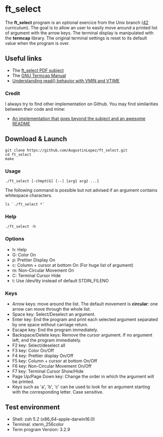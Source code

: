 # ft_select
The **ft_select** program is an optional exercice from the *Unix* branch ([42](https://www.42.fr) curriculum).
The goal is to allow an user to easily move around a printed list of argument with the arrow keys. The terminal display is manipulated with the **termcap** library. The original terminal settings is reset to its default value when the program is over.

## Useful links
- The [ft_select PDF subject](https://github.com/AugustinLopez/ft_select/blob/master/rcs/ft_select.pdf)
- The [GNU Termcap Manual](https://www.gnu.org/software/termutils/manual/termcap-1.3/html_mono/termcap.html)
- [Understanding read() behavior with VMIN and VTIME](http://www.unixwiz.net/techtips/termios-vmin-vtime.html)

### Credit
I always try to find other implementation on Github. You may find similarities between their code and mine:
- [An implementation that goes beyond the subject and an awesome README](https://github.com/R4meau/ft_select)

## Download & Launch

```
git clone https://github.com/AugustinLopez/ft_select.git
cd ft_select
make
```

### Usage
```
./ft_select [-chmptCG] [--] [arg1 arg2 ...]
```
The following command is possible but not advised if an argument contains whitespace characters.
```
ls `./ft_select *`
```

### Help
```
./ft_select -h
```

### Options
- h: Help
- G: Color On
- p: Prettier Display On
- c: Column + cursor at bottom On (For huge list of argument)
- m: Non-Circular Movement On
- C: Terminal Cursor Hide
- t: Use /dev/tty instead of default STDIN_FILENO

### Keys
- Arrow keys: move around the list. The default movement is **circular**: one arrow can move through the whole list.
- Space key: Select/Deselect an argument.
- Enter key: End the program and print each selected argument separated by one space without carriage return.
- Escape key: End the program immediately.
- Backspace/Delete keys: Remove the cursor argument. If no argument left, end the program immediately.
- F2 key: Select/deselect all
- F3 key: Color On/Off
- F4 key: Prettier display On/Off
- F5 key: Column + cursor at bottom On/Off
- F6 key: Non-Circular Movement On/Off
- F7 key: Terminal Cursor Show/Hide
- Page Up/Page Down key: Change the order in which the argument will be printed.
- Keys such as 'a', 'b', 'c' can be used to look for an argument starting with the corresponding letter. Case sensitive.

## Test environment
- Shell: zsh 5.2 (x86_64-apple-darwin16.0)
- Terminal: xterm_256color
- Term program Version: 3.2.9
